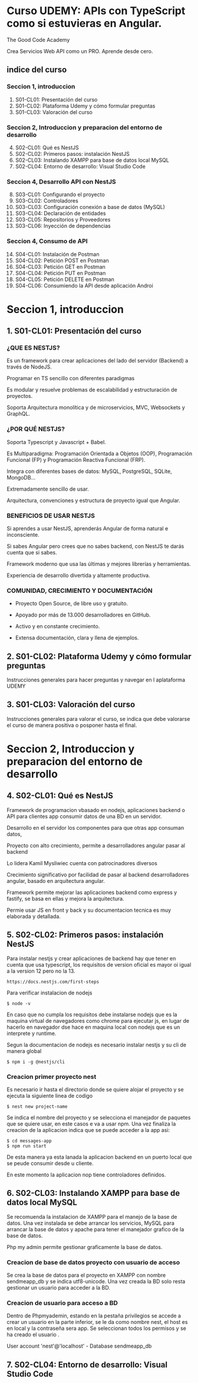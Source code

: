 # Curso UDEMY: APIs con TypeScript como si estuvieras en Angular. 
The Good Code Academy

Crea Servicios Web API como un PRO. Aprende desde cero.

## indice del curso

### Seccion 1, introduccion
1. S01-CL01: Presentación del curso
2. S01-CL02: Plataforma Udemy y cómo formular preguntas
3. S01-CL03: Valoración del curso

### Seccion 2, Introduccion y preparacion del entorno de desarrollo
4. S02-CL01: Qué es NestJS
5. S02-CL02: Primeros pasos: instalación NestJS
6. S02-CL03: Instalando XAMPP para base de datos local MySQL
7. S02-CL04: Entorno de desarrollo: Visual Studio Code

### Seccion 4, Desarrollo API con NestJS
8. S03-CL01: Configurando el proyecto
9. S03-CL02: Controladores
10. S03-CL03: Configuración conexión a base de datos (MySQL)
11. S03-CL04: Declaración de entidades
12. S03-CL05: Repositorios y Proveedores
13. S03-CL06: Inyección de dependencias

### Seccion 4, Consumo de API
14. S04-CL01: Instalación de Postman
15. S04-CL02: Petición POST en Postman
16. S04-CL03: Petición GET en Postman
17. S04-CL04: Petición PUT en Postman
18. S04-CL05: Petición DELETE en Postman
19. S04-CL06: Consumiendo la API desde aplicación Androi


# Seccion 1, introduccion
## 1. S01-CL01: Presentación del curso
### ¿QUE ES NESTJS?

Es un framework para crear aplicaciones del lado del servidor (Backend) a través de NodeJS.

Programar en TS sencillo con diferentes paradigmas

Es modular y resuelve problemas de escalabilidad y estructuración de proyectos.

Soporta Arquitectura monolítica y de microservicios, MVC, Websockets y GraphQL.



### ¿POR QUÉ NESTJS?

Soporta Typescript y Javascript + Babel.

Es Multiparadigma: Programación Orientada a Objetos (OOP), Programación Funcional (FP) y Programación Reactiva Funcional (FRP).

Integra con diferentes bases de datos: MySQL, PostgreSQL, SQLite, MongoDB…

Extremadamente sencillo de usar.

Arquitectura, convenciones y estructura de proyecto igual que Angular.



### BENEFICIOS DE USAR NESTJS

Si aprendes a usar NestJS, aprenderás Angular de forma natural e inconsciente.

Si sabes Angular pero crees que no sabes backend, con NestJS te darás cuenta que si sabes.

Framework moderno que usa las últimas y mejores librerías y herramientas.

Experiencia de desarrollo divertida y altamente productiva.



### COMUNIDAD, CRECIMIENTO Y DOCUMENTACIÓN

- Proyecto Open Source, de libre uso y gratuito.

- Apoyado por más de 13.000 desarrolladores en GitHub.

- Activo y en constante crecimiento.

- Extensa documentación, clara y llena de ejemplos.

## 2. S01-CL02: Plataforma Udemy y cómo formular preguntas
Instrucciones generales para hacer preguntas y navegar en l aplataforma UDEMY

## 3. S01-CL03: Valoración del curso
Instrucciones generales para valorar el curso, se indica que debe valorarse el curso de manera positiva o posponer hasta el final.

# Seccion 2, Introduccion y preparacion del entorno de desarrollo
## 4. S02-CL01: Qué es NestJS
Framework de programacion vbasado en nodejs, aplicaciones backend o API para clientes app consumir datos de una BD en un servidor.

Desarrollo en el servidor los componentes para que otras app consuman datos,

Proyecto con alto crecimiento, permite a desarrolladores angular pasar al backend

Lo lidera Kamil Mysliwiec cuenta con patrocinadores diversos

Crecimiento significativo por facilidad de pasar al backend desarrolladores angular, basado en arquitectura angular.

Framework permite mejorar las aplicaciones backend como express y fastify, se basa en ellas y mejora la arquitectura.

Permie usar JS en front y back y su documentacion tecnica es muy elaborada y detallada.

## 5. S02-CL02: Primeros pasos: instalación NestJS
Para instalar nestjs y crear aplicaciones de backend hay que tener en cuenta que usa typescript, los requisitos de version oficial es mayor oi igual a la version 12 pero no la 13.

    https://docs.nestjs.com/first-steps

Para verificar instalacion de nodejs

    $ node -v

En caso que no cumpla los requisitos debe instalarse nodejs que es la maquina virtual de navegadores como chrome para ejecutar js, en lugar de hacerlo en navegador dse hace en maquina local con nodejs que es un interprete y runtime.

Segun la documentacion de nodejs es necesario instalar nestjs y su cli de manera global

    $ npm i -g @nestjs/cli

### Creacion primer proyecto nest
Es necesario ir hasta el directorio donde se quiere alojar el proyecto y se ejecuta la siguiente linea de codigo

    $ nest new project-name

Se indica el nombre del proyecto y se selecciona el manejador de paquetes que se quiere usar, en este casos e va a usar npm. Una vez finaliza la creacion de la aplicacion indica que se puede acceder a la app asi:

    $ cd messages-app
    $ npm run start

De esta manera ya esta lanada la aplicacion backend en un puerto local que se peude consumir desde u cliente.

En este momento la aplicacion nop tiene controladores definidos.

## 6. S02-CL03: Instalando XAMPP para base de datos local MySQL
Se recomuenda la instalacion de XAMPP para el manejo de la base de datos.
Una vez instalada se debe arrancar los servicios, MySQL para arrancar la base de datos y apache para tener el manejador grafico de la base de datos.

Php my admin permite gestionar graficamente la base de datos.

### Creacion de base de datos proyecto con usuario de acceso
Se crea la base de datos para el proyecto en XAMPP con nombre sendmeapp_db y se indica utf8-unicode. Una vez creada la BD solo resta gestionar un usuario para acceder a la BD.

### Creacion de usuario para acceso a BD
Dentro de Phpmyademin, estando en la pestaña privilegios se accede a crear un usuario en la parte inferior, se le da como nombre nest, el host es en local y la contraseña sera app. Se seleccionan todos los permisos y se ha creado el usuario .

User account 'nest'@'localhost' - Database sendmeapp\_db

## 7. S02-CL04: Entorno de desarrollo: Visual Studio Code

